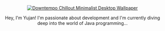 <div style="text-align: center;">  <a href="https://i.ibb.co/vhh6NQC/downtempo-chillout-minimalist-desktop-wallpaper-free-photo.jpg" target="_blank">
    <img src="https://i.ibb.co/vhh6NQC/downtempo-chillout-minimalist-desktop-wallpaper-free-photo.jpg" alt="Downtempo Chillout Minimalist Desktop Wallpaper" title="Click to view full size">
  </a>
  
  <p>Hey, I'm Yujan! I'm passionate about development and I'm currently diving deep into the world of Java programming...</p>
</div>
